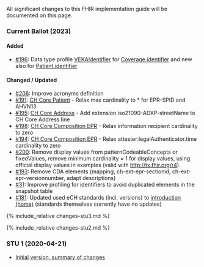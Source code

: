 All significant changes to this FHIR implementation guide will be documented on this page.   

### Current Ballot (2023)

#### Added
* [#196](https://github.com/hl7ch/ch-core/issues/196): Data type profile [VEKAIdentifier](StructureDefinition-ch-core-veka-identifier.html) for [Coverage.identifier](StructureDefinition-ch-core-coverage.html) and new also for [Patient.identifier](StructureDefinition-ch-core-patient.html)

#### Changed / Updated
* [#206](https://github.com/hl7ch/ch-core/issues/206): Improve acronyms definition
* [#191](https://github.com/hl7ch/ch-core/issues/191): [CH Core Patient](StructureDefinition-ch-core-patient.html) - Relax max cardinality to * for EPR-SPID and AHVN13
* [#195](https://github.com/hl7ch/ch-core/issues/195): [CH Core Address](StructureDefinition-ch-core-address.html) - Add extension iso21090-ADXP-streetName to CH Core Address line
* [#198](https://github.com/hl7ch/ch-core/issues/198): [CH Core Composition EPR](StructureDefinition-ch-core-composition-epr-definitions.html#diff_Composition.extension:informationRecipient) - Relax information recipient cardinality to zero
* [#194](https://github.com/hl7ch/ch-core/issues/194): [CH Core Composition EPR](StructureDefinition-ch-core-composition-epr.html) - Relax attester:legalAuthenticator.time cardinality to zero
* [#200](https://github.com/hl7ch/ch-core/issues/200): Remove display values from patternCodeableConcepts or fixedValues, remove minimum cardinality = 1 for display values, using official display values in examples (valid with http://tx.fhir.org/r4).
* [#193](https://github.com/hl7ch/ch-core/issues/193): Remove CDA elements (mapping, ch-ext-epr-sectionid, ch-ext-epr-versionnumber, adapt descriptions) 
* [#31](https://github.com/hl7ch/ch-core/issues/31): Improve profiling for identifiers to avoid duplicated elements in the snapshot table
* [#181](https://github.com/hl7ch/ch-core/issues/181): Updated used eCH standards (incl. versions) to [introduction (home)](index.html#introduction) (standards themselves currently have no updates)

{% include_relative changes-stu3.md %}


{% include_relative changes-stu2.md %}

### STU 1 (2020-04-21)
- [Initial version, summary of changes](https://github.com/hl7ch/ch-core/issues?q=is%3Aissue+milestone%3A%22v1.0.0+STU1+Final+Publication%22+is%3Aclosed)
